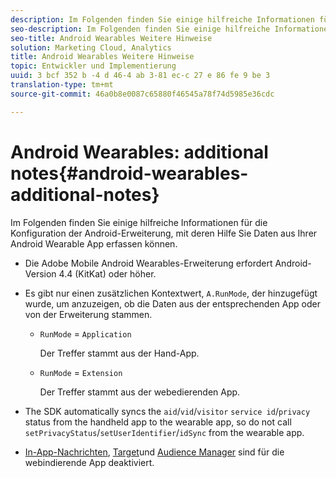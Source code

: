 ```yaml
---
description: Im Folgenden finden Sie einige hilfreiche Informationen für die Konfiguration der Android-Erweiterung, mit deren Hilfe Sie Daten aus Ihrer Android Wearable App erfassen können.
seo-description: Im Folgenden finden Sie einige hilfreiche Informationen für die Konfiguration der Android-Erweiterung, mit deren Hilfe Sie Daten aus Ihrer Android Wearable App erfassen können.
seo-title: Android Wearables Weitere Hinweise
solution: Marketing Cloud, Analytics
title: Android Wearables Weitere Hinweise
topic: Entwickler und Implementierung
uuid: 3 bcf 352 b -4 d 46-4 ab 3-81 ec-c 27 e 86 fe 9 be 3
translation-type: tm+mt
source-git-commit: 46a0b8e0087c65880f46545a78f74d5985e36cdc

---
```



# Android Wearables: additional notes{#android-wearables-additional-notes}

Im Folgenden finden Sie einige hilfreiche Informationen für die Konfiguration der Android-Erweiterung, mit deren Hilfe Sie Daten aus Ihrer Android Wearable App erfassen können.

* Die Adobe Mobile Android Wearables-Erweiterung erfordert Android-Version 4.4 (KitKat) oder höher.
* Es gibt nur einen zusätzlichen Kontextwert, `A.RunMode`, der hinzugefügt wurde, um anzuzeigen, ob die Daten aus der entsprechenden App oder von der Erweiterung stammen.

   * `RunMode` = `Application`

      Der Treffer stammt aus der Hand-App.

   * `RunMode` = `Extension`

      Der Treffer stammt aus der webedierenden App.

* The SDK automatically syncs the `aid`/`vid`/`visitor` `service id`/`privacy` status from the handheld app to the wearable app, so do not call `setPrivacyStatus`/`setUserIdentifier`/`idSync` from the wearable app.
* [In-App-Nachrichten](/help/android/messaging-main/messaging/messaging.md), [Target](/help/android/target-main/target.md)und [Audience Manager](/help/android/audience-manager/audiencemgmt.md) sind für die webindierende App deaktiviert.

